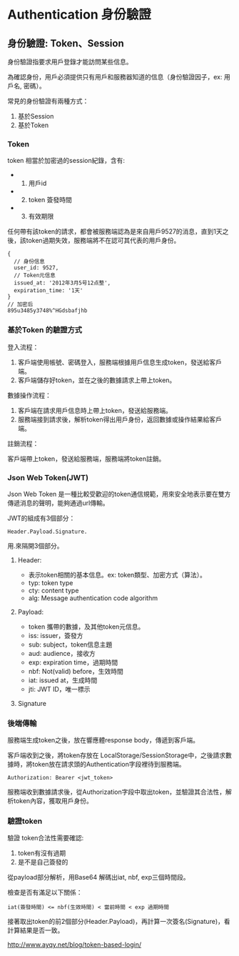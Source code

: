 # Authentication 身份驗證

## 身份驗證: Token、Session
  	
身份驗證指要求用戶登錄才能訪問某些信息。

為確認身份，用戶必須提供只有用戶和服務器知道的信息（身份驗證因子，ex: 用戶名, 密碼）。 

常見的身份驗證有兩種方式：  	  	
1. 基於Session
2. 基於Token
### Token
token 相當於加密過的session紀錄，含有:

- 1. 用戶id
- 2. token 簽發時間
- 3. 有效期限

任何帶有該token的請求，都會被服務端認為是來自用戶9527的消息，直到1天之後，該token過期失效，服務端將不在認可其代表的用戶身份。  	
```
{
  // 身份信息
  user_id: 9527,
  // Token元信息
  issued_at: '2012年3月5号12点整',
  expiration_time: '1天'
}
// 加密后
895u3485y3748%^HGdsbafjhb	
```	

### 基於Token 的驗證方式
登入流程：  	
1. 客戶端使用帳號、密碼登入，服務端根據用戶信息生成token，發送給客戶端。
2. 客戶端儲存好token，並在之後的數據請求上帶上token。  	

數據操作流程：  	
1. 客戶端在請求用戶信息時上帶上token，發送給服務端。
2. 服務端接到請求後，解析token得出用戶身份，返回數據或操作結果給客戶端。  	

註銷流程：  	

客戶端帶上token，發送給服務端，服務端將token註銷。  	
### Json Web Token(JWT)
Json Web Token 是一種比較受歡迎的token通信規範，用來安全地表示要在雙方傳遞消息的聲明，能夠通過url傳輸。  	

JWT的組成有3個部分：  	

```
Header.Payload.Signature.
``` 	

用.來隔開3個部分。  	

1. Header:
	- 表示token相關的基本信息。ex: token類型、加密方式（算法）。
	- typ: token type
	- cty: content type
	- alg: Message authentication code algorithm
2. Payload:
   - token 攜帶的數據，及其他token元信息。
   - iss: issuer，簽發方
   - sub: subject，token信息主題
   - aud: audience，接收方
   - exp: expiration time，過期時間
   - nbf: Not(valid) before，生效時間
   - iat: issued at，生成時間
   - jti: JWT ID，唯一標示
	
3. Signature
### 後端傳輸
服務端生成token之後，放在響應體response body，傳遞到客戶端。  	

客戶端收到之後，將token存放在 LocalStorage/SessionStorage中，之後請求數據時，將token放在請求頭的Authentication字段裡待到服務端。  	
```
Authorization: Bearer <jwt_token>
```
服務端收到數據請求後，從Authorization字段中取出token，並驗證其合法性，解析token內容，獲取用戶身份。

### 驗證token

驗證 token合法性需要確認:  	

1. token有沒有過期
2. 是不是自己簽發的

從payload部分解析，用Base64 解碼出iat, nbf, exp三個時間段。  	

檢查是否有滿足以下關係：  	
```
iat(簽發時間) <= nbf(生效時間) < 當前時間 < exp 過期時間
```

接著取出token的前2個部分(Header.Payload)，再計算一次簽名(Signature)，看計算結果是否一致。
	
	
http://www.ayqy.net/blog/token-based-login/
